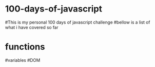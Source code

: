 # 100-days-of-javascript
#This is my personal 100 days of javascript challenge 
#bellow is a list of what i have covered so far 
# functions 
#variables
#DOM
#
# 